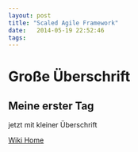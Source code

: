```yaml
---
layout: post
title: "Scaled Agile Framework"
date:   2014-05-19 22:52:46
tags:
---
```


# Große Überschrift

## Meine erster Tag


jetzt mit kleiner Überschrift

[Wiki Home](https://github.com/hoerlsberger/hoerlsberger.github.io/wiki)

